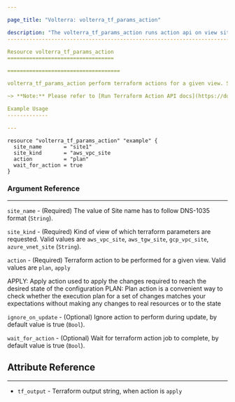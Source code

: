```yaml
---

page_title: "Volterra: volterra_tf_params_action"

description: "The volterra_tf_params_action runs action api on view sites"
--------------------------------------------------------------------------

Resource volterra_tf_params_action
==================================

====================================

volterra_tf_params_action perform terraform actions for a given view. Supported actions are apply and plan. By default destroy action is performed during delete.

~> **Note:** Please refer to [Run Terraform Action API docs](https://docs.cloud.f5.com/docs/api/views-terraform-parameters#operation/ves.io.schema.views.terraform_parameters.CustomActionAPI.Run) to learn more

Example Usage
-------------

---
```


```hcl
resource "volterra_tf_params_action" "example" {
  site_name       = "site1"
  site_kind       = "aws_vpc_site
  action          = "plan"
  wait_for_action = true
}

```

### Argument Reference

---

`site_name` - (Required) The value of Site name has to follow DNS-1035 format (`String`).

`site_kind` - (Required) Kind of view of which terraform parameters are requested. Valid values are `aws_vpc_site`, `aws_tgw_site`, `gcp_vpc_site`, `azure_vnet_site` (`String`).

`action` - (Required) Terraform action to be performed for a given view. Valid values are `plan`, `apply`

APPLY: Apply action used to apply the changes required to reach the desired state of the configuration PLAN: Plan action is a convenient way to check whether the execution plan for a set of changes matches your expectations without making any changes to real resources or to the state

`ignore_on_update` - (Optional) Ignore action to perform during update, by default value is true (`Bool`).

`wait_for_action` - (Optional) Wait for terraform action job to complete, by default value is true (`Bool`).

Attribute Reference
-------------------

---

-	`tf_output` - Terraform output string, when action is `apply`
